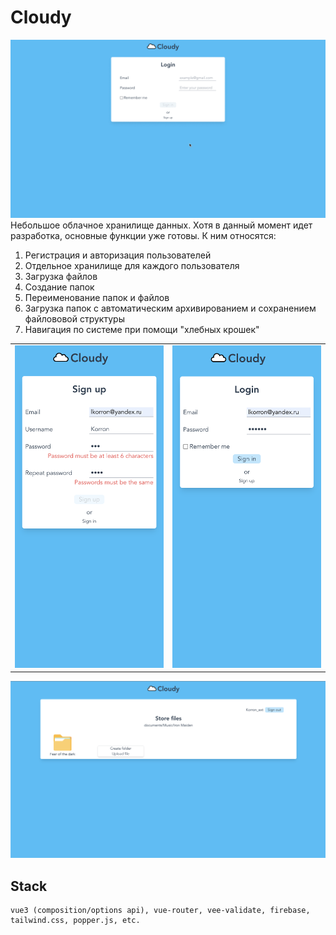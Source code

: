 # Cloudy

![animated preview](/screens/preview.gif)
Небольшое облачное хранилище данных. Хотя в данный момент идет разработка, основные функции уже готовы. К ним относятся:

1. Регистрация и авторизация пользователей
2. Отдельное хранилище для каждого пользователя
3. Загрузка файлов
4. Создание папок
5. Переименование папок и файлов
6. Загрузка папок с автоматическим архивированием и сохранением файлововой структуры
7. Навигация по системе при помощи "хлебных крошек"

<div align="center">
    <table>
    <tr>
        <td><img width="300" src="/screens/phone1.png"/></td>
        <td><img width="300" src="/screens/phone2.png"/></td>
    </tr>
    </table>
</div>

![main screen](/screens/preview2.png)

## Stack

```
vue3 (composition/options api), vue-router, vee-validate, firebase, tailwind.css, popper.js, etc.
```

